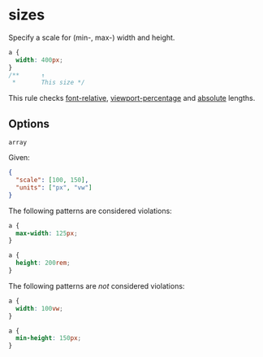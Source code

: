 # sizes

Specify a scale for (min-, max-) width and height.

```css
a {
  width: 400px;
}
/**      ↑
 *       This size */
```

This rule checks [font-relative](https://drafts.csswg.org/css-values-4/#font-relative-lengths), [viewport-percentage](https://drafts.csswg.org/css-values-4/#viewport-relative-lengths) and [absolute](https://drafts.csswg.org/css-values-4/#absolute-lengths) lengths.

## Options

`array`

Given:

```json
{
  "scale": [100, 150],
  "units": ["px", "vw"]
}
```

The following patterns are considered violations:

```css
a {
  max-width: 125px;
}
```

```css
a {
  height: 200rem;
}
```

The following patterns are _not_ considered violations:

```css
a {
  width: 100vw;
}
```

```css
a {
  min-height: 150px;
}
```
